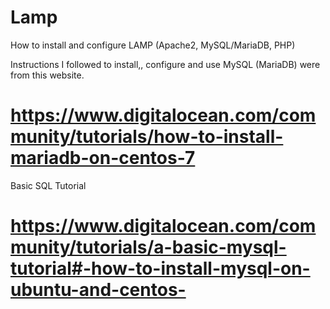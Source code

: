 # Lamp
How to install and configure LAMP (Apache2, MySQL/MariaDB, PHP)


Instructions I followed to install,, configure and use MySQL (MariaDB) were from this website.

# https://www.digitalocean.com/community/tutorials/how-to-install-mariadb-on-centos-7

Basic SQL Tutorial

# https://www.digitalocean.com/community/tutorials/a-basic-mysql-tutorial#-how-to-install-mysql-on-ubuntu-and-centos-


